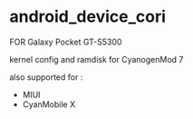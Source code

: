 android_device_cori
===================

FOR Galaxy Pocket GT-S5300

kernel config and ramdisk for CyanogenMod 7

also supported for :
- MIUI
- CyanMobile X